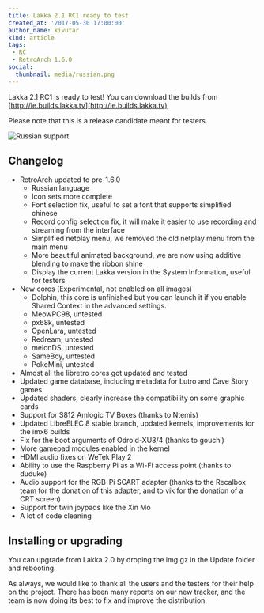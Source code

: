 ```yaml
---
title: Lakka 2.1 RC1 ready to test
created_at: '2017-05-30 17:00:00'
author_name: kivutar
kind: article
tags:
 - RC
 - RetroArch 1.6.0
social:
  thumbnail: media/russian.png
---
```


Lakka 2.1 RC1 is ready to test! You can download the builds from [http://le.builds.lakka.tv](http://le.builds.lakka.tv)

Please note that this is a release candidate meant for testers.

![Russian support](media/russian.png)

## Changelog

 * RetroArch updated to pre-1.6.0
   * Russian language
   * Icon sets more complete
   * Font selection fix, useful to set a font that supports simplified chinese
   * Record config selection fix, it will make it easier to use recording and streaming from the interface
   * Simplified netplay menu, we removed the old netplay menu from the main menu
   * More beautiful animated background, we are now using additive blending to make the ribbon shine
   * Display the current Lakka version in the System Information, useful for testers
 * New cores (Experimental, not enabled on all images)
   * Dolphin, this core is unfinished but you can launch it if you enable Shared Context in the advanced settings.
   * MeowPC98, untested
   * px68k, untested
   * OpenLara, untested
   * Redream, untested
   * melonDS, untested
   * SameBoy, untested
   * PokeMini, untested
 * Almost all the libretro cores got updated and tested
 * Updated game database, including metadata for Lutro and Cave Story games
 * Updated shaders, clearly increase the compatibility on some graphic cards
 * Support for S812 Amlogic TV Boxes (thanks to Ntemis)
 * Updated LibreELEC 8 stable branch, updated kernels, improvements for the imx6 builds
 * Fix for the boot arguments of Odroid-XU3/4 (thanks to gouchi)
 * More gamepad modules enabled in the kernel
 * HDMI audio fixes on WeTek Play 2
 * Ability to use the Raspberry Pi as a Wi-Fi access point (thanks to duduke)
 * Audio support for the RGB-Pi SCART adapter (thanks to the Recalbox team for the donation of this adapter, and to vik for the donation of a CRT screen)
 * Support for twin joypads like the Xin Mo
 * A lot of code cleaning

## Installing or upgrading

You can upgrade from Lakka 2.0 by droping the img.gz in the Update folder and rebooting.

As always, we would like to thank all the users and the testers for their help on the project. There has been many reports on our new tracker, and the team is now doing its best to fix and improve the distribution.
